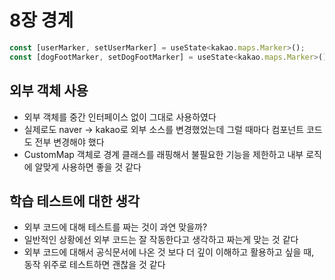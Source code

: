 # 8장 경계

```js
const [userMarker, setUserMarker] = useState<kakao.maps.Marker>();
const [dogFootMarker, setDogFootMarker] = useState<kakao.maps.Marker>();
```

## 외부 객체 사용
- 외부 객체를 중간 인터페이스 없이 그대로 사용하였다
- 실제로도 naver -> kakao로 외부 소스를 변경했었는데 그럴 때마다 컴포넌트 코드도 전부 변경해야 했다
- CustomMap 객체로 경계 클래스를 래핑해서 불필요한 기능을 제한하고 내부 로직에 알맞게 사용하면 좋을 것 같다

## 학습 테스트에 대한 생각
- 외부 코드에 대해 테스트를 짜는 것이 과연 맞을까?
- 일반적인 상황에선 외부 코드는 잘 작동한다고 생각하고 짜는게 맞는 것 같다
- 외부 코드에 대해서 공식문서에 나온 것 보다 더 깊이 이해하고 활용하고 싶을 때, 동작 위주로 테스트하면 괜찮을 것 같다
